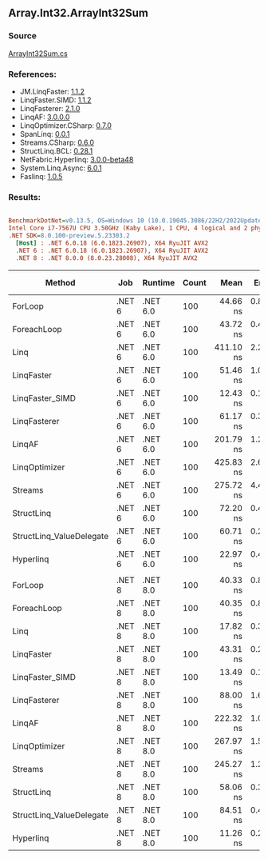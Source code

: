 ﻿## Array.Int32.ArrayInt32Sum

### Source
[ArrayInt32Sum.cs](../LinqBenchmarks/Array/Int32/ArrayInt32Sum.cs)

### References:
- JM.LinqFaster: [1.1.2](https://www.nuget.org/packages/JM.LinqFaster/1.1.2)
- LinqFaster.SIMD: [1.1.2](https://www.nuget.org/packages/LinqFaster.SIMD/1.0.3)
- LinqFasterer: [2.1.0](https://www.nuget.org/packages/LinqFasterer/2.1.0)
- LinqAF: [3.0.0.0](https://www.nuget.org/packages/LinqAF/3.0.0.0)
- LinqOptimizer.CSharp: [0.7.0](https://www.nuget.org/packages/LinqOptimizer.CSharp/0.7.0)
- SpanLinq: [0.0.1](https://www.nuget.org/packages/SpanLinq/0.0.1)
- Streams.CSharp: [0.6.0](https://www.nuget.org/packages/Streams.CSharp/0.6.0)
- StructLinq.BCL: [0.28.1](https://www.nuget.org/packages/StructLinq/0.28.1)
- NetFabric.Hyperlinq: [3.0.0-beta48](https://www.nuget.org/packages/NetFabric.Hyperlinq/3.0.0-beta48)
- System.Linq.Async: [6.0.1](https://www.nuget.org/packages/System.Linq.Async/6.0.1)
- Faslinq: [1.0.5](https://www.nuget.org/packages/Faslinq/1.0.5)

### Results:
``` ini

BenchmarkDotNet=v0.13.5, OS=Windows 10 (10.0.19045.3086/22H2/2022Update)
Intel Core i7-7567U CPU 3.50GHz (Kaby Lake), 1 CPU, 4 logical and 2 physical cores
.NET SDK=8.0.100-preview.5.23303.2
  [Host] : .NET 6.0.18 (6.0.1823.26907), X64 RyuJIT AVX2
  .NET 6 : .NET 6.0.18 (6.0.1823.26907), X64 RyuJIT AVX2
  .NET 8 : .NET 8.0.0 (8.0.23.28008), X64 RyuJIT AVX2


```
|                   Method |    Job |  Runtime | Count |      Mean |    Error |   StdDev |    Median |        Ratio | RatioSD |   Gen0 | Allocated | Alloc Ratio |
|------------------------- |------- |--------- |------ |----------:|---------:|---------:|----------:|-------------:|--------:|-------:|----------:|------------:|
|                  ForLoop | .NET 6 | .NET 6.0 |   100 |  44.66 ns | 0.895 ns | 2.229 ns |  43.40 ns |     baseline |         |      - |         - |          NA |
|              ForeachLoop | .NET 6 | .NET 6.0 |   100 |  43.72 ns | 0.423 ns | 0.330 ns |  43.71 ns | 1.05x faster |   0.07x |      - |         - |          NA |
|                     Linq | .NET 6 | .NET 6.0 |   100 | 411.10 ns | 2.299 ns | 1.919 ns | 410.96 ns | 9.04x slower |   0.50x | 0.0153 |      32 B |          NA |
|               LinqFaster | .NET 6 | .NET 6.0 |   100 |  51.46 ns | 1.063 ns | 2.705 ns |  49.90 ns | 1.16x slower |   0.10x |      - |         - |          NA |
|          LinqFaster_SIMD | .NET 6 | .NET 6.0 |   100 |  12.43 ns | 0.116 ns | 0.114 ns |  12.41 ns | 3.63x faster |   0.21x |      - |         - |          NA |
|             LinqFasterer | .NET 6 | .NET 6.0 |   100 |  61.17 ns | 0.399 ns | 0.354 ns |  61.14 ns | 1.35x slower |   0.08x |      - |         - |          NA |
|                   LinqAF | .NET 6 | .NET 6.0 |   100 | 201.79 ns | 1.244 ns | 1.222 ns | 201.46 ns | 4.48x slower |   0.24x |      - |         - |          NA |
|            LinqOptimizer | .NET 6 | .NET 6.0 |   100 | 425.83 ns | 2.631 ns | 2.197 ns | 425.92 ns | 9.37x slower |   0.51x | 0.0114 |      24 B |          NA |
|                  Streams | .NET 6 | .NET 6.0 |   100 | 275.72 ns | 4.435 ns | 3.703 ns | 275.27 ns | 6.07x slower |   0.35x | 0.0992 |     208 B |          NA |
|               StructLinq | .NET 6 | .NET 6.0 |   100 |  72.20 ns | 0.423 ns | 0.354 ns |  72.18 ns | 1.59x slower |   0.09x | 0.0153 |      32 B |          NA |
| StructLinq_ValueDelegate | .NET 6 | .NET 6.0 |   100 |  60.71 ns | 0.236 ns | 0.197 ns |  60.64 ns | 1.34x slower |   0.08x |      - |         - |          NA |
|                Hyperlinq | .NET 6 | .NET 6.0 |   100 |  22.97 ns | 0.491 ns | 1.046 ns |  22.37 ns | 1.95x faster |   0.09x |      - |         - |          NA |
|                          |        |          |       |           |          |          |           |              |         |        |           |             |
|                  ForLoop | .NET 8 | .NET 8.0 |   100 |  40.33 ns | 0.818 ns | 0.909 ns |  39.90 ns |     baseline |         |      - |         - |          NA |
|              ForeachLoop | .NET 8 | .NET 8.0 |   100 |  40.35 ns | 0.825 ns | 0.731 ns |  39.97 ns | 1.00x slower |   0.03x |      - |         - |          NA |
|                     Linq | .NET 8 | .NET 8.0 |   100 |  17.82 ns | 0.339 ns | 0.452 ns |  17.62 ns | 2.25x faster |   0.06x |      - |         - |          NA |
|               LinqFaster | .NET 8 | .NET 8.0 |   100 |  43.31 ns | 0.291 ns | 0.323 ns |  43.19 ns | 1.07x slower |   0.02x |      - |         - |          NA |
|          LinqFaster_SIMD | .NET 8 | .NET 8.0 |   100 |  13.49 ns | 0.130 ns | 0.109 ns |  13.46 ns | 2.99x faster |   0.08x |      - |         - |          NA |
|             LinqFasterer | .NET 8 | .NET 8.0 |   100 |  88.00 ns | 1.693 ns | 3.753 ns |  85.87 ns | 2.19x slower |   0.12x |      - |         - |          NA |
|                   LinqAF | .NET 8 | .NET 8.0 |   100 | 222.32 ns | 1.096 ns | 0.856 ns | 222.31 ns | 5.51x slower |   0.14x |      - |         - |          NA |
|            LinqOptimizer | .NET 8 | .NET 8.0 |   100 | 267.97 ns | 1.506 ns | 1.258 ns | 267.40 ns | 6.64x slower |   0.16x | 0.0114 |      24 B |          NA |
|                  Streams | .NET 8 | .NET 8.0 |   100 | 245.27 ns | 1.284 ns | 1.003 ns | 245.19 ns | 6.08x slower |   0.17x | 0.0992 |     208 B |          NA |
|               StructLinq | .NET 8 | .NET 8.0 |   100 |  58.06 ns | 0.350 ns | 0.292 ns |  57.99 ns | 1.44x slower |   0.03x | 0.0153 |      32 B |          NA |
| StructLinq_ValueDelegate | .NET 8 | .NET 8.0 |   100 |  84.51 ns | 0.473 ns | 0.369 ns |  84.52 ns | 2.10x slower |   0.05x |      - |         - |          NA |
|                Hyperlinq | .NET 8 | .NET 8.0 |   100 |  11.26 ns | 0.244 ns | 0.536 ns |  10.98 ns | 3.54x faster |   0.21x |      - |         - |          NA |
